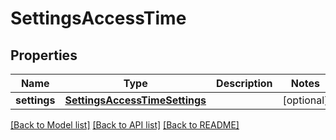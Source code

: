 # SettingsAccessTime

## Properties
Name | Type | Description | Notes
------------ | ------------- | ------------- | -------------
**settings** | [**SettingsAccessTimeSettings**](SettingsAccessTimeSettings.md) |  | [optional] 

[[Back to Model list]](../README.md#documentation-for-models) [[Back to API list]](../README.md#documentation-for-api-endpoints) [[Back to README]](../README.md)


